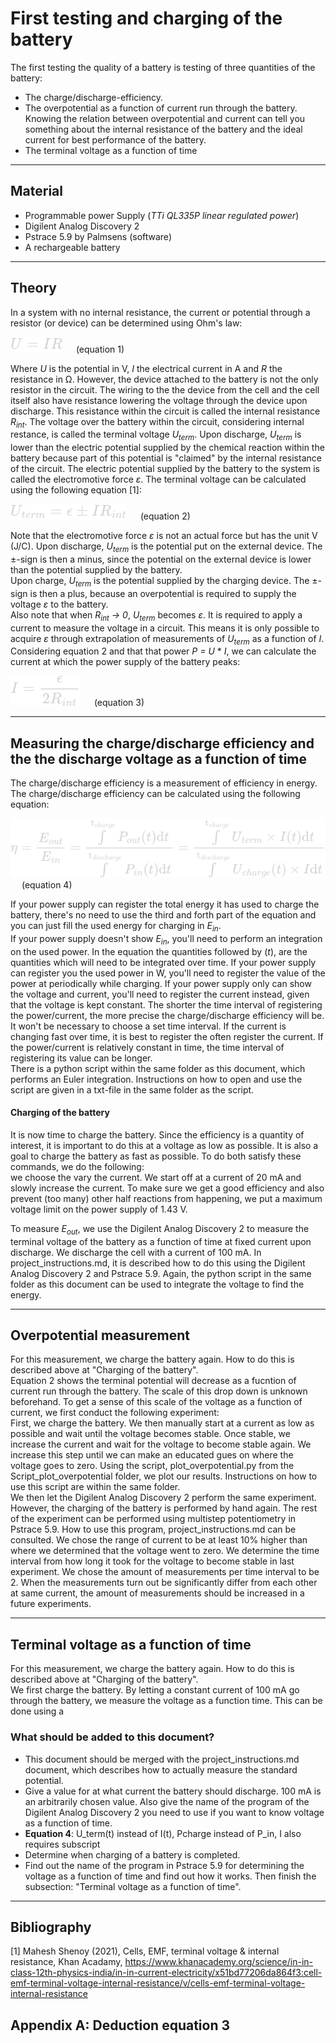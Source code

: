 
# First testing and charging of the battery
The first testing the quality of a battery is testing of three quantities of the battery:
- The charge/discharge-efficiency.
- The overpotential as a function of current run through the battery. Knowing the relation between overpotential and current can tell you something about the internal resistance of the battery and the ideal current for best performance of the battery.
- The terminal voltage as a function of time

---
## Material
- Programmable power Supply  (*TTi QL335P linear regulated power*)
- Digilent Analog Discovery 2
- Pstrace 5.9 by Palmsens (software)
- A rechargeable battery

---
## Theory
In a system with no internal resistance, the current or potential through a resistor (or device) can be determined using Ohm's law:

![equation1](Formula_Images/OHM.png) &emsp; (equation 1)

Where *U* is the potential in V, *I* the electrical current in A and *R* the resistance in Ω. However, the device attached to the battery is not the only resistor in the circuit. The wiring to the the device from the cell and the cell itself also have resistance lowering the voltage through the device upon discharge. This resistance within the circuit is called the internal resistance *R<sub>int</sub>*. The voltage over the battery within the circuit, considering internal restance, is called the terminal voltage *U<sub>term</sub>*. Upon discharge, *U<sub>term</sub>* is lower than the electric potential supplied by the chemical reaction within the battery because part of this potential is "claimed" by the internal resistance of the circuit. The electric potential supplied by the battery to the system is called the electromotive force *ε*. The terminal voltage can be calculated using the following equation [1]:

![equation2](Formula_Images/terminal_voltage.png) &emsp; (equation 2)

Note that the electromotive force *ε* is not an actual force but has the unit V (J/C).
Upon discharge, *U<sub>term</sub>* is the potential put on the external device. The ±-sign is then a minus, since the potential on the external device is lower than the potential supplied by the battery.  
Upon charge, *U<sub>term</sub>* is the potential supplied by the charging device. The ±-sign is then a plus, because an overpotential is required to supply the voltage *ε* to the battery.\
Also note that when *R<sub>int</sub> &rarr; 0*, *U<sub>term</sub>* becomes *ε*. It is required to apply a current to measure the voltage in a circuit. This means it is only possible to acquire *ε* through extrapolation of measurements of *U<sub>term</sub>* as a function of *I*.\
Considering equation 2 and that that power *P = U* * *I*, we can calculate the current at which the power supply of the battery peaks:

![equation3](Formula_Images/max_P(I).png) &emsp; (equation 3)

---

## Measuring the charge/discharge efficiency and the the discharge voltage as a function of time
The charge/discharge efficiency is a measurement of efficiency in energy. The charge/discharge efficiency can be calculated using the following equation:

![equation4](Formula_Images/(dis)charge_eff.png) &emsp; (equation 4)

If your power supply can register the total energy it has used to charge the battery, there's no need to use the third and forth part of the equation and you can just fill the used energy for charging in *E<sub>in</sub>*. \
If your power supply doesn't show *E<sub>in</sub>*, you'll need to perform an integration on the used power. In the equation the quantities followed by (*t*), are the quantities which will need to be integrated over time.
If your power supply can register you the used power in W, you'll need to register the value of the power at periodically while charging. If your power supply only can show the voltage and current, you'll need to register the current instead, given that the voltage is kept constant. The shorter the time interval of registering the power/current, the more precise the charge/discharge efficiency will be. It won't be necessary to choose a set time interval. If the current is changing fast over time, it is best to register the often register the current. If the power/current is relatively constant in time, the time interval of registering its value can be longer. \
There is a python script within the same folder as this document, which performs an Euler integration. Instructions on how to open and use the script are given in a txt-file in the same folder as the script.

#### Charging of the battery
It is now time to charge the battery. Since the efficiency is a quantity of interest, it is important to do this at a voltage as low as possible. It is also a goal to charge the battery as fast as possible. To do both satisfy these commands, we do the following:\
we choose the vary the current. We start off at a current of 20 mA and slowly increase the current. To make sure we get a good efficiency and also prevent (too many) other half reactions from happening, we put a maximum voltage limit on the power supply of 1.43 V.

To measure *E<sub>out</sub>*, we use the Digilent Analog Discovery 2 to measure the terminal voltage of the battery as a function of time at fixed current upon discharge. We discharge the cell with a current of 100 mA. In project_instructions.md, it is described how to do this using the Digilent Analog Discovery 2 and Pstrace 5.9. Again, the python script in the same folder as this document can be used to integrate the voltage to find the energy.

---

## Overpotential measurement
For this measurement, we charge the battery again. How to do this is described above at "Charging of the battery".\
 Equation 2 shows the terminal potential will decrease as a fucntion of current run through the battery. The scale of this drop down is unknown beforehand. To get a sense of this scale of the voltage as a function of current, we first conduct the following experiment:\
 First, we charge the battery. We then manually start at a current as low as possible and wait until the voltage becomes stable. Once stable, we increase the current and wait for the voltage to become stable again. We increase this step until we can make an educated gues on where the voltage goes to zero. Using the script, plot_overpotential.py from the Script_plot_overpotential folder, we plot our results. Instructions on how to use this script are within the same folder.\
 We then let the Digilent Analog Discovery 2 perform the same experiment. However, the charging of the battery is performed by hand again. The rest of the experiment can be performed using multistep potentiometry in Pstrace 5.9. How to use this program, project_instructions.md can be consulted. We chose the range of current to be at least 10% higher than where we determined that the voltage went to zero. We determine the time interval from how long it took for the voltage to become stable in last experiment. We chose the amount of measurements per time interval to be 2. When the measurements turn out be significantly differ from each other at same current, the amount of measurements should be increased in a future experiments.

---

## Terminal voltage as a function of time
For this measurement, we charge the battery again. How to do this is described above at "Charging of the battery".\
We first charge the battery. By letting a constant current of 100 mA go through the battery, we measure the voltage as a function time. This can be done using a

### What should be added to this document?
- This document should be merged with the project_instructions.md document, which describes how to actually measure the standard potential.
- Give a value for at what current the battery should discharge. 100 mA is an arbitrarily chosen value. Also give the name of the program of the Digilent Analog Discovery 2 you need to use if you want to know voltage as a function of time.
- **Equation 4**: U_term(t) instead of I(t), Pcharge instead of P_in, I also requires subscript
- Determine when charging of a battery is completed.
- Find out the name of the program in Pstrace 5.9 for determining the voltage as a function of time and find out how it works. Then finish the subsection: "Terminal voltage as a function of time".

---
## Bibliography
[1] Mahesh Shenoy (2021), Cells, EMF, terminal voltage & internal resistance, Khan Acadamy, https://www.khanacademy.org/science/in-in-class-12th-physics-india/in-in-current-electricity/x51bd77206da864f3:cell-emf-terminal-voltage-internal-resistance/v/cells-emf-terminal-voltage-internal-resistance

## Appendix A: Deduction equation 3
